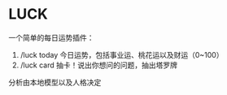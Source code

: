 # LUCK
一个简单的每日运势插件：
1. /luck today 今日运势，包括事业运、桃花运以及财运（0~100）
2. /luck card 抽卡！说出你想问的问题，抽出塔罗牌

分析由本地模型以及人格决定
